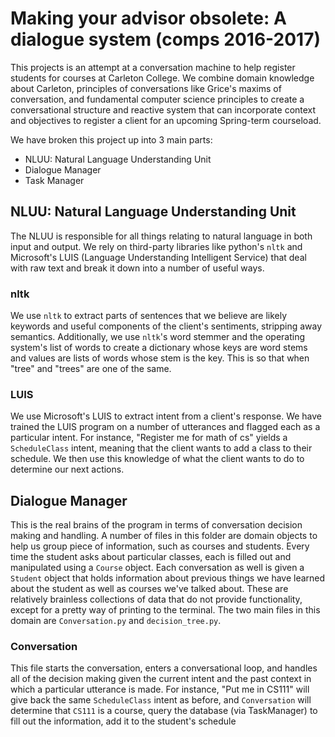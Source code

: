 # Making your advisor obsolete: A dialogue system (comps 2016-2017)

This projects is an attempt at a conversation machine to help register students for courses at Carleton College. We combine domain knowledge about Carleton, principles of conversations like Grice's maxims of conversation, and fundamental computer science principles to create a conversational structure and reactive system that can incorporate context and objectives to register a client for an upcoming Spring-term courseload. 

We have broken this project up into 3 main parts:
 * NLUU: Natural Language Understanding Unit
 * Dialogue Manager
 * Task Manager
 

## NLUU: Natural Language Understanding Unit

The NLUU is responsible for all things relating to natural language in both input and output. We rely on third-party libraries like python's `nltk` and Microsoft's LUIS (Language Understanding Intelligent Service) that deal with raw text and break it down into a number of useful ways. 
 
### nltk
We use `nltk` to extract parts of sentences that we believe are likely keywords and useful components of the client's sentiments, stripping away semantics. Additionally, we use `nltk`'s word stemmer and the operating system's list of words to create a dictionary whose keys are word stems and values are lists of words whose stem is the key. This is so that when "tree" and "trees" are one of the same. 

### LUIS
We use Microsoft's LUIS to extract intent from a client's response. We have trained the LUIS program on a number of utterances and flagged each as a particular intent. For instance, "Register me for math of cs" yields a `ScheduleClass` intent, meaning that the client wants to add a class to their schedule. We then use this knowledge of what the client wants to do to determine our next actions.


## Dialogue Manager
This is the real brains of the program in terms of conversation decision making and handling. A number of files in this folder are domain objects to help us group piece of information, such as courses and students. Every time the student asks about particular classes, each is filled out and manipulated using a `Course` object. Each conversation as well is given a `Student` object that holds information about previous things we have learned about the student as well as courses we've talked about. These are relatively brainless collections of data that do not provide functionality, except for a pretty way of printing to the terminal. The two main files in this domain are `Conversation.py` and `decision_tree.py`.

### Conversation
This file starts the conversation, enters a conversational loop, and handles all of the decision making given the current intent and the past context in which a particular utterance is made. For instance, "Put me in CS111" will give back the same `ScheduleClass` intent as before, and `Conversation` will determine that `CS111` is a course, query the database (via TaskManager) to fill out the information, add it to the student's schedule
